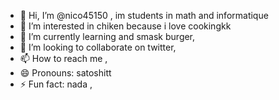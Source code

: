 - 👋 Hi, I’m @nico45150 , im students in math and informatique
- 👀 I’m interested in chiken because i love cookingkk
- 🌱 I’m currently learning and smask burger,
- 💞️ I’m looking to collaborate on twitter,
- 📫 How to reach me ,
- 😄 Pronouns: satoshitt
- ⚡ Fun fact: nada ,
<!---
nico45150/nico45150 is a ✨ special ✨ repository because its `README.md` (this file) appears on your GitHub profile.
You can click the Preview link to take a look at your changes.
--->
